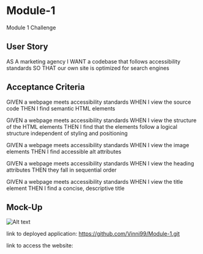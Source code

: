 # Module-1
Module 1 Challenge

 ## User Story

 AS A marketing agency
I WANT a codebase that follows accessibility standards
SO THAT our own site is optimized for search engines

## Acceptance Criteria

 GIVEN a webpage meets accessibility standards
WHEN I view the source code
THEN I find semantic HTML elements

 GIVEN a webpage meets accessibility standards
WHEN I view the structure of the HTML elements
THEN I find that the elements follow a logical structure independent of styling and positioning

 GIVEN a webpage meets accessibility standards
WHEN I view the image elements
THEN I find accessible alt attributes

 GIVEN a webpage meets accessibility standards
WHEN I view the heading attributes
THEN they fall in sequential order

 GIVEN a webpage meets accessibility standards
WHEN I view the title element
THEN I find a concise, descriptive title


## Mock-Up
![Alt text](https://user-images.githubusercontent.com/115917541/197428646-db863ed8-1d04-4bee-a0d8-4d36bbc14d9e.png)

link to deployed application: <https://github.com/Vinni99/Module-1.git>

 link to access the website: